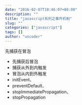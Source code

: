 ```yaml
---
date: "2016-02-07T10:46:07+08:00"
description: ""
title: "javascript系列之事件机制"
slug: ""
categories: ["javascript"]
tags: []
author: "uncoder"
---
```


先捕获在冒泡

<!--more-->

* 先捕获后冒泡
* 捕获从外到内触发
* 冒泡从内到外触发
* initEvent、
* preventDefault、
* stopImmediatePropagation、
* stopPropagation
